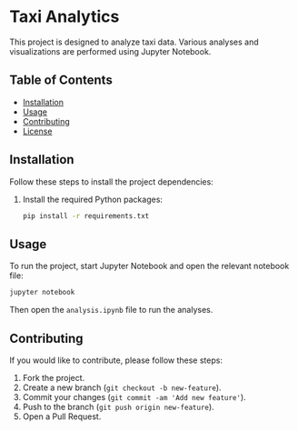 
# Taxi Analytics

This project is designed to analyze taxi data. Various analyses and visualizations are performed using Jupyter Notebook.

## Table of Contents

- [Installation](#installation)
- [Usage](#usage)
- [Contributing](#contributing)
- [License](#license)

## Installation

Follow these steps to install the project dependencies:

1. Install the required Python packages:
   ```bash
   pip install -r requirements.txt
   ```

## Usage

To run the project, start Jupyter Notebook and open the relevant notebook file:

```bash
jupyter notebook
```

Then open the `analysis.ipynb` file to run the analyses.

## Contributing

If you would like to contribute, please follow these steps:

1. Fork the project.
2. Create a new branch (`git checkout -b new-feature`).
3. Commit your changes (`git commit -am 'Add new feature'`).
4. Push to the branch (`git push origin new-feature`).
5. Open a Pull Request.
